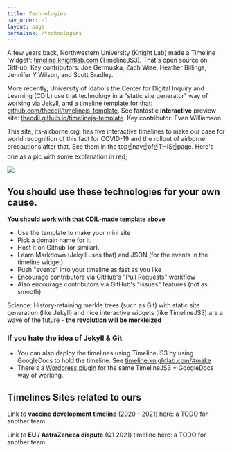 ```yaml
---
title: Technologies
nav_order: -1
layout: page
permalink: /technologies
---
```


A few years back, Northwestern University (Knight Lab) made a Timeline 'widget': [timeline.knightlab.com](https://timeline.knightlab.com/) (TimelineJS3). That's open source on GitHub. Key contributors: Joe Germuska, Zach Wise, Heather Billings, Jennifer Y Wilson, and Scott Bradley.

More recently, University of Idaho's the Center for Digital Inquiry and Learning (CDIL) use that technology in a "static site generator" way of working via [Jekyll](https://jekyllrb.com/), and a timeline template for that: [github.com/thecdil/timelinejs-template](https://github.com/thecdil/timelinejs-template). See fantastic **interactive** preview site: [thecdil.github.io/timelinejs-template](https://thecdil.github.io/timelinejs-template/). Key contributor: Evan Williamson

This site, its-airborne.org, has five interactive timelines to make our case for world recognition of this fact for COVID-19 and the rollout of airborne precautions after that. See them in the top☝️nav☝️of☝️THIS☝️page️. Here's one as a pic with some explanation in red;

![](https://user-images.githubusercontent.com/82182/110314794-3c013700-8000-11eb-841a-518e2b97f4b6.png)

## You should use these technologies for your own cause.

**You should work with that CDIL-made template above**

* Use the template to make your mini site
* Pick a domain name for it. 
* Host it on Github (or similar). 
* Learn Markdown (Jekyll uses that) and JSON (for the events in the timeline widget)
* Push "events" into your timeline as fast as you like
* Encourage contributors via GitHub's "Pull Requests" workflow
* Also encourage contributors via GitHub's "issues" features (not as smooth)

Science: History-retaining merkle trees (such as Git) with static site generation (like Jekyll) and nice interactive widgets (like TimelineJS3) are a wave of the future - **the revolution will be merkleized**

### If you hate the idea of Jekyll & Git

* You can also deploy the timelines using TimelineJS3 by using GoogleDocs to hold the timeline. See [timeline.knightlab.com/#make](https://timeline.knightlab.com/#make)
* There's a [Wordpress plugin](GoogleDoc) for the same TimelineJS3 + GoogleDocs way of working.

## Timelines Sites related to ours

Link to **vaccine development timeline** (2020 - 2021) here: a TODO for another team

Link to **EU / AstraZeneca dispute** (Q1 2021) timeline here: a TODO for another team
